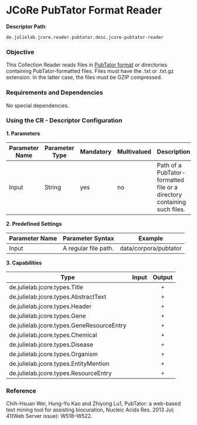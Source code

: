 # JCoRe PubTator Format Reader

**Descriptor Path**:
```
de.julielab.jcore.reader.pubtator.desc.jcore-pubtator-reader
```

### Objective
This Collection Reader reads files in [PubTator format](https://www.ncbi.nlm.nih.gov/CBBresearch/Lu/Demo/tmTools/Format.html) or directories containing PubTator-formatted files. Files must have the .txt or .txt.gz extension. In the latter case, the files must be GZIP compressed.

### Requirements and Dependencies
No special dependencies.

### Using the CR - Descriptor Configuration

**1. Parameters**

| Parameter Name | Parameter Type | Mandatory | Multivalued | Description |
|----------------|----------------|-----------|-------------|-------------|
| Input | String | yes | no | Path of a PubTator-formatted file or a directory containing such files. |

**2. Predefined Settings**

| Parameter Name | Parameter Syntax | Example |
|----------------|------------------|---------|
| Input | A regular file path. | data/corpora/pubtator |

**3. Capabilities**

| Type | Input | Output |
|------|:-----:|:------:|
| de.julielab.jcore.types.Title |  | `+` |
| de.julielab.jcore.types.AbstractText |  | `+` |
| de.julielab.jcore.types.Header |  | `+` |
| de.julielab.jcore.types.Gene |  | `+` |
| de.julielab.jcore.types.GeneResourceEntry |  | `+` |
| de.julielab.jcore.types.Chemical |  | `+` |
| de.julielab.jcore.types.Disease |  | `+` |
| de.julielab.jcore.types.Organism |  | `+` |
| de.julielab.jcore.types.EntityMention |  | `+` |
| de.julielab.jcore.types.ResourceEntry |  | `+` |



### Reference
Chih-Hsuan Wei,  Hung-Yu Kao and Zhiyong Lu1, PubTator: a web-based text mining tool for assisting biocuration, Nucleic Acids Res. 2013 Jul; 41(Web Server issue): W518–W522.
